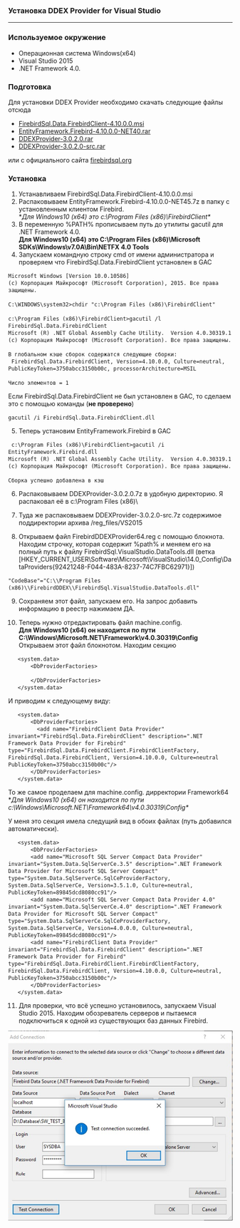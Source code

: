 ### Устaновка DDEX Provider for Visual Studio
---

### Используемое окружение

* Операционная система Windows(x64)   
* Visual Studio 2015  
* .NET Framework 4.0.

### Подготовка
 
Для установки DDEX Provider необходимо скачать следующие файлы отсюда

* [FirebirdSql.Data.FirebirdClient-4.10.0.0.msi](files/FirebirdSql.Data.FirebirdClient-4.10.0.0.msi)
* [EntityFramework.Firebird-4.10.0.0-NET40.rar](files/EntityFramework.Firebird-4.10.0.0-NET40.rar)
* [DDEXProvider-3.0.2.0.rar](files/DDEXProvider-3.0.2.0.rar)
* [DDEXProvider-3.0.2.0-src.rar](files/DDEXProvider-3.0.2.0-src.rar)

или с официального сайта [firebirdsql.org](http://www.firebirdsql.org/en/additional-downloads/)

### Установка

1. Устанавливаем FirebirdSql.Data.FirebirdClient-4.10.0.0.msi
2. Распаковываем EntityFramework.Firebird-4.10.0.0-NET45.7z в папку с установленным клиентом Firebird.   
**Для Windows10 (x64) это c:\Program Files (x86)\FirebirdClient\** 
3. В переменную %PATH% прописываем путь до утилиты gacutil для .NET Framework 4.0.  
**Для Windows10 (x64) это C:\Program Files (x86)\Microsoft SDKs\Windows\v7.0A\Bin\NETFX 4.0 Tools** 
4. Запускаем командную строку cmd от имени администратора и проверяем что
FirebirdSql.Data.FirebirdClient установлен в GAC

 ```
 Microsoft Windows [Version 10.0.10586]
 (c) Корпорация Майкрософт (Microsoft Corporation), 2015. Все права защищены.

 C:\WINDOWS\system32>chdir "c:\Program Files (x86)\FirebirdClient"

 c:\Program Files (x86)\FirebirdClient>gacutil /l FirebirdSql.Data.FirebirdClient
 Microsoft (R) .NET Global Assembly Cache Utility.  Version 4.0.30319.1
 (c) Корпорация Майкрософт (Microsoft Corporation). Все права защищены.

 В глобальном кэше сборок содержатся следующие сборки:
  FirebirdSql.Data.FirebirdClient, Version=4.10.0.0, Culture=neutral, PublicKeyToken=3750abcc3150b00c, processorArchitecture=MSIL

 Число элементов = 1
 ```

 Если FirebirdSql.Data.FirebirdClient не был установлен в GAC, то сделаем это с помощью команды (**не проверено**)

 ```
 gacutil /i FirebirdSql.Data.FirebirdClient.dll
 ```

5. Теперь установим EntityFramework.Firebird в GAC

 ```
  c:\Program Files (x86)\FirebirdClient>gacutil /i EntityFramework.Firebird.dll
 Microsoft (R) .NET Global Assembly Cache Utility.  Version 4.0.30319.1
 (c) Корпорация Майкрософт (Microsoft Corporation). Все права защищены.

 Сборка успешно добавлена в кэш
 ```
6. Распаковываем DDEXProvider-3.0.2.0.7z в удобную директорию. 
Я распаковал её в c:\Program Files (x86)\

7. Туда же распаковываем DDEXProvider-3.0.2.0-src.7z содержимое поддиректории архива /reg_files/VS2015

8. Открываем файл FirebirdDDEXProvider64.reg с помощью блокнота. Находим строчку, 
которая содержит %path% и меняем его на полный путь к файлу FirebirdSql.VisualStudio.DataTools.dll 
(ветка \[HKEY_CURRENT_USER\Software\Microsoft\VisualStudio\14.0_Config\DataProviders\{92421248-F044-483A-8237-74C7FBC62971}]\)

 ```
 "CodeBase"="C:\\Program Files (x86)\\FirebirdDDEX\\FirebirdSql.VisualStudio.DataTools.dll"
 ```

9. Сохраняем этот файл, запускаем его. На запрос добавить информацию в реестр нажимаем ДА.

10. Теперь нужно отредактировать файл machine.config.  
 **Для Windows10 (x64) он находится по пути C:\Windows\Microsoft.NET\Framework\v4.0.30319\Config**   
 Открываем этот файл блокнотом. Находим секцию   
 
 ```
	<system.data>
		<DbProviderFactories>
		  
		</DbProviderFactories>
	</system.data>
 ```

 И приводим к следующему виду:   

 ```
	<system.data>
		<DbProviderFactories>
		  <add name="FirebirdClient Data Provider" invariant="FirebirdSql.Data.FirebirdClient" description=".NET Framework Data Provider for Firebird" type="FirebirdSql.Data.FirebirdClient.FirebirdClientFactory, FirebirdSql.Data.FirebirdClient, Version=4.10.0.0, Culture=neutral    PublicKeyToken=3750abcc3150b00c"/>
		</DbProviderFactories>
	</system.data>
 ```
 
 То же самое проделаем для machine.config. дирректории Framework64
 **Для Windows10 (x64) он находится по пути c:\Windows\Microsoft.NET\Framework64\v4.0.30319\Config\**
 
 У меня это секция имела следущий вид в обоих файлах (путь добавился автоматически).
 
 ```
 	<system.data>
		<DbProviderFactories>
		<add name="Microsoft SQL Server Compact Data Provider" invariant="System.Data.SqlServerCe.3.5" description=".NET Framework Data Provider for Microsoft SQL Server Compact" type="System.Data.SqlServerCe.SqlCeProviderFactory, System.Data.SqlServerCe, Version=3.5.1.0, Culture=neutral, PublicKeyToken=89845dcd8080cc91"/>
		<add name="Microsoft SQL Server Compact Data Provider 4.0" invariant="System.Data.SqlServerCe.4.0" description=".NET Framework Data Provider for Microsoft SQL Server Compact" type="System.Data.SqlServerCe.SqlCeProviderFactory, System.Data.SqlServerCe, Version=4.0.0.0, Culture=neutral, PublicKeyToken=89845dcd8080cc91"/>
		<add name="FirebirdClient Data Provider" invariant="FirebirdSql.Data.FirebirdClient" description=".NET Framework Data Provider for Firebird" type="FirebirdSql.Data.FirebirdClient.FirebirdClientFactory, FirebirdSql.Data.FirebirdClient, Version=4.10.0.0, Culture=neutral, PublicKeyToken=3750abcc3150b00c"/>
		</DbProviderFactories>
	</system.data>
 ```
11. Для проверки, что всё успешно установилось, запускаем Visual Studio 2015. 
Находим обозреватель серверов и пытаемся подключиться к одной из существующих баз данных Firebird.

 ![Проверка подключения к Firebird](pic/test_connect_to_firebird_to_vs_2015.jpg)